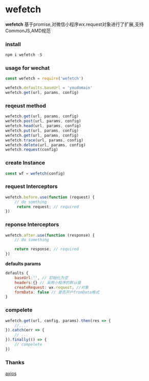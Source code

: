 # wefetch

**wefetch** 基于promise,对微信小程序wx.request对象进行了扩展,支持CommonJS,AMD规范

### install 
```javascript
npm i wefetch -S
```

### usage for wechat

```javascript
const wefetch = require('wefetch')
```

```javascript
wefetch.defaults.baseUrl = 'youdomain'
wefetch.get(url, params, config)
```


### reqeust method

```javascript
wefetch.get(url, params, config)
wefetch.post(url, params, config)
wefetch.head(url, params, config)
wefetch.put(url, params, config)
wefetch.get(url, params, config)
wefetch.trace(url, params, config)
wefetch.delete(url, params, config)
wefetch.request(config)
```
### create Instance
```javascript
const wf = wefetch(config)
```

### request Interceptors
```javascript
wefetch.before.use(function (request) {
	// do somthing
	 return request; // required
})
```
### reponse Interceptors
```javascript
wefetch.after.use(function (response) {
	// do something

	return response; // required
})
```
**defaults params** 
``` javascript
defaults {
	baseUrl:'', // 初始化为空
	headers:{} // 采用小程序的默认值
	createRequest: wx.request, //对象
	formData: false // 是否开户fromData格式
}
```
### compelete

```javascript
wefetch.get(url, config, params).then(res => {
    //....
}).catch(err => {
    // ...
}).finally(() => {
    // compelete
})

```

### Thanks
[axios](https://github.com/axios/axios)
